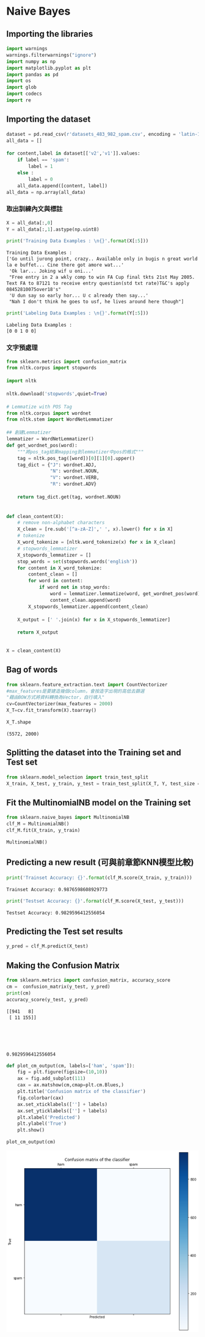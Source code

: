 # Naive Bayes

## Importing the libraries


```python
import warnings
warnings.filterwarnings("ignore")
import numpy as np
import matplotlib.pyplot as plt
import pandas as pd
import os
import glob
import codecs
import re
```

## Importing the dataset


```python
dataset = pd.read_csv(r'datasets_483_982_spam.csv', encoding = 'latin-1')
all_data = []

for content,label in dataset[['v2','v1']].values:
    if label == 'spam':
        label = 1
    else :
        label = 0
    all_data.append([content, label])
all_data = np.array(all_data)
```

### 取出訓練內文與標註


```python
X = all_data[:,0]
Y = all_data[:,1].astype(np.uint8)
```


```python
print('Training Data Examples : \n{}'.format(X[:5]))
```

    Training Data Examples : 
    ['Go until jurong point, crazy.. Available only in bugis n great world la e buffet... Cine there got amore wat...'
     'Ok lar... Joking wif u oni...'
     "Free entry in 2 a wkly comp to win FA Cup final tkts 21st May 2005. Text FA to 87121 to receive entry question(std txt rate)T&C's apply 08452810075over18's"
     'U dun say so early hor... U c already then say...'
     "Nah I don't think he goes to usf, he lives around here though"]



```python
print('Labeling Data Examples : \n{}'.format(Y[:5]))
```

    Labeling Data Examples : 
    [0 0 1 0 0]


### 文字預處理


```python
from sklearn.metrics import confusion_matrix
from nltk.corpus import stopwords

import nltk

nltk.download('stopwords',quiet=True)

# Lemmatize with POS Tag
from nltk.corpus import wordnet
from nltk.stem import WordNetLemmatizer 

## 創建Lemmatizer
lemmatizer = WordNetLemmatizer() 
def get_wordnet_pos(word):
    """將pos_tag結果mapping到lemmatizer中pos的格式"""
    tag = nltk.pos_tag([word])[0][1][0].upper()
    tag_dict = {"J": wordnet.ADJ,
                "N": wordnet.NOUN,
                "V": wordnet.VERB,
                "R": wordnet.ADV}

    return tag_dict.get(tag, wordnet.NOUN)


def clean_content(X):
    # remove non-alphabet characters
    X_clean = [re.sub('[^a-zA-Z]',' ', x).lower() for x in X]
    # tokenize
    X_word_tokenize = [nltk.word_tokenize(x) for x in X_clean]
    # stopwords_lemmatizer
    X_stopwords_lemmatizer = []
    stop_words = set(stopwords.words('english'))
    for content in X_word_tokenize:
        content_clean = []
        for word in content:
            if word not in stop_words:
                word = lemmatizer.lemmatize(word, get_wordnet_pos(word))
                content_clean.append(word)
        X_stopwords_lemmatizer.append(content_clean)
    
    X_output = [' '.join(x) for x in X_stopwords_lemmatizer]
    
    return X_output
                 
```


```python
X = clean_content(X)
```

## Bag of words


```python
from sklearn.feature_extraction.text import CountVectorizer
#max_features是要建造幾個column，會按造字出現的高低去篩選 
"藉由BOW方式將資料轉換為Vector，自行填入"
cv=CountVectorizer(max_features = 2000)
X_T=cv.fit_transform(X).toarray()
```


```python
X_T.shape
```




    (5572, 2000)



## Splitting the dataset into the Training set and Test set


```python
from sklearn.model_selection import train_test_split
X_train, X_test, y_train, y_test = train_test_split(X_T, Y, test_size = 0.2, random_state = 0)
```

## Fit the MultinomialNB model on the Training set


```python
from sklearn.naive_bayes import MultinomialNB
clf_M = MultinomialNB()
clf_M.fit(X_train, y_train)
```




    MultinomialNB()



## Predicting a new result (可與前章節KNN模型比較)


```python
print('Trainset Accuracy: {}'.format(clf_M.score(X_train, y_train)))
```

    Trainset Accuracy: 0.9876598608929773



```python
print('Testset Accuracy: {}'.format(clf_M.score(X_test, y_test)))
```

    Testset Accuracy: 0.9829596412556054


## Predicting the Test set results


```python
y_pred = clf_M.predict(X_test)
```

## Making the Confusion Matrix


```python
from sklearn.metrics import confusion_matrix, accuracy_score
cm =  confusion_matrix(y_test, y_pred)
print(cm)
accuracy_score(y_test, y_pred)
```

    [[941   8]
     [ 11 155]]





    0.9829596412556054




```python
def plot_cm_output(cm, labels=['ham', 'spam']):
    fig = plt.figure(figsize=(10,10))
    ax = fig.add_subplot(111)
    cax = ax.matshow(cm,cmap=plt.cm.Blues,)
    plt.title('Confusion matrix of the classifier')
    fig.colorbar(cax)
    ax.set_xticklabels([''] + labels)
    ax.set_yticklabels([''] + labels)
    plt.xlabel('Predicted')
    plt.ylabel('True')
    plt.show()
```


```python
plot_cm_output(cm)
```


    
![png](Day023_Naive_Bayes_implement_1.png)
    



```python

```
